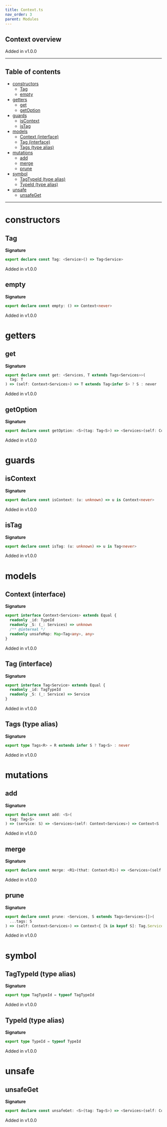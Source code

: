 ```yaml
---
title: Context.ts
nav_order: 3
parent: Modules
---
```


## Context overview

Added in v1.0.0

---

<h2 class="text-delta">Table of contents</h2>

- [constructors](#constructors)
  - [Tag](#tag)
  - [empty](#empty)
- [getters](#getters)
  - [get](#get)
  - [getOption](#getoption)
- [guards](#guards)
  - [isContext](#iscontext)
  - [isTag](#istag)
- [models](#models)
  - [Context (interface)](#context-interface)
  - [Tag (interface)](#tag-interface)
  - [Tags (type alias)](#tags-type-alias)
- [mutations](#mutations)
  - [add](#add)
  - [merge](#merge)
  - [prune](#prune)
- [symbol](#symbol)
  - [TagTypeId (type alias)](#tagtypeid-type-alias)
  - [TypeId (type alias)](#typeid-type-alias)
- [unsafe](#unsafe)
  - [unsafeGet](#unsafeget)

---

# constructors

## Tag

**Signature**

```ts
export declare const Tag: <Service>() => Tag<Service>
```

Added in v1.0.0

## empty

**Signature**

```ts
export declare const empty: () => Context<never>
```

Added in v1.0.0

# getters

## get

**Signature**

```ts
export declare const get: <Services, T extends Tags<Services>>(
  tag: T
) => (self: Context<Services>) => T extends Tag<infer S> ? S : never
```

Added in v1.0.0

## getOption

**Signature**

```ts
export declare const getOption: <S>(tag: Tag<S>) => <Services>(self: Context<Services>) => Option<S>
```

Added in v1.0.0

# guards

## isContext

**Signature**

```ts
export declare const isContext: (u: unknown) => u is Context<never>
```

Added in v1.0.0

## isTag

**Signature**

```ts
export declare const isTag: (u: unknown) => u is Tag<never>
```

Added in v1.0.0

# models

## Context (interface)

**Signature**

```ts
export interface Context<Services> extends Equal {
  readonly _id: TypeId
  readonly _S: (_: Services) => unknown
  /** @internal */
  readonly unsafeMap: Map<Tag<any>, any>
}
```

Added in v1.0.0

## Tag (interface)

**Signature**

```ts
export interface Tag<Service> extends Equal {
  readonly _id: TagTypeId
  readonly _S: (_: Service) => Service
}
```

Added in v1.0.0

## Tags (type alias)

**Signature**

```ts
export type Tags<R> = R extends infer S ? Tag<S> : never
```

Added in v1.0.0

# mutations

## add

**Signature**

```ts
export declare const add: <S>(
  tag: Tag<S>
) => (service: S) => <Services>(self: Context<Services>) => Context<S | Services>
```

Added in v1.0.0

## merge

**Signature**

```ts
export declare const merge: <R1>(that: Context<R1>) => <Services>(self: Context<Services>) => Context<R1 | Services>
```

Added in v1.0.0

## prune

**Signature**

```ts
export declare const prune: <Services, S extends Tags<Services>[]>(
  ...tags: S
) => (self: Context<Services>) => Context<{ [k in keyof S]: Tag.Service<S[k]> }[number]>
```

Added in v1.0.0

# symbol

## TagTypeId (type alias)

**Signature**

```ts
export type TagTypeId = typeof TagTypeId
```

Added in v1.0.0

## TypeId (type alias)

**Signature**

```ts
export type TypeId = typeof TypeId
```

Added in v1.0.0

# unsafe

## unsafeGet

**Signature**

```ts
export declare const unsafeGet: <S>(tag: Tag<S>) => <Services>(self: Context<Services>) => S
```

Added in v1.0.0
